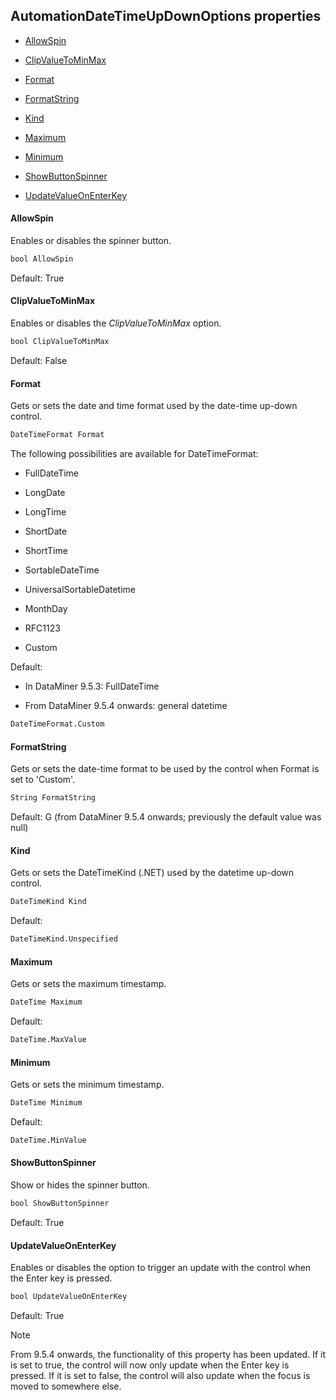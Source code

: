 ## AutomationDateTimeUpDownOptions properties

- [AllowSpin](#allowspin)

- [ClipValueToMinMax](#clipvaluetominmax)

- [Format](#format)

- [FormatString](#formatstring)

- [Kind](#kind)

- [Maximum](#maximum)

- [Minimum](#minimum)

- [ShowButtonSpinner](#showbuttonspinner)

- [UpdateValueOnEnterKey](#updatevalueonenterkey)

#### AllowSpin

Enables or disables the spinner button.

```txt
bool AllowSpin
```

Default: True

#### ClipValueToMinMax

Enables or disables the *ClipValueToMinMax* option.

```txt
bool ClipValueToMinMax
```

Default: False

#### Format

Gets or sets the date and time format used by the date-time up-down control.

```txt
DateTimeFormat Format
```

The following possibilities are available for DateTimeFormat:

- FullDateTime

- LongDate

- LongTime

- ShortDate

- ShortTime

- SortableDateTime

- UniversalSortableDatetime

- MonthDay

- RFC1123

- Custom

Default:

- In DataMiner 9.5.3: FullDateTime

- From DataMiner 9.5.4 onwards: general datetime

```txt
DateTimeFormat.Custom
```

#### FormatString

Gets or sets the date-time format to be used by the control when Format is set to 'Custom'.

```txt
String FormatString
```

Default: G (from DataMiner 9.5.4 onwards; previously the default value was null)

#### Kind

Gets or sets the DateTimeKind (.NET) used by the datetime up-down control.

```txt
DateTimeKind Kind
```

Default:

```txt
DateTimeKind.Unspecified
```

#### Maximum

Gets or sets the maximum timestamp.

```txt
DateTime Maximum
```

Default:

```txt
DateTime.MaxValue
```

#### Minimum

Gets or sets the minimum timestamp.

```txt
DateTime Minimum
```

Default:

```txt
DateTime.MinValue
```

#### ShowButtonSpinner

Show or hides the spinner button.

```txt
bool ShowButtonSpinner
```

Default: True

#### UpdateValueOnEnterKey

Enables or disables the option to trigger an update with the control when the Enter key is pressed.

```txt
bool UpdateValueOnEnterKey
```

Default: True

> [!NOTE]
> From 9.5.4 onwards, the functionality of this property has been updated. If it is set to true, the control will now only update when the Enter key is pressed. If it is set to false, the control will also update when the focus is moved to somewhere else.
>
